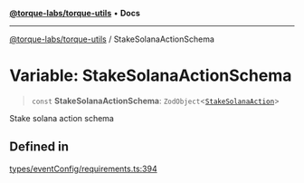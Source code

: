 [**@torque-labs/torque-utils**](../README.md) • **Docs**

***

[@torque-labs/torque-utils](../README.md) / StakeSolanaActionSchema

# Variable: StakeSolanaActionSchema

> `const` **StakeSolanaActionSchema**: `ZodObject`\<[`StakeSolanaAction`](../type-aliases/StakeSolanaAction.md)\>

Stake solana action schema

## Defined in

[types/eventConfig/requirements.ts:394](https://github.com/torque-labs/torque-utils/blob/c76fb4101d477d1e8e6fb4f5de7a277964527c27/types/eventConfig/requirements.ts#L394)
